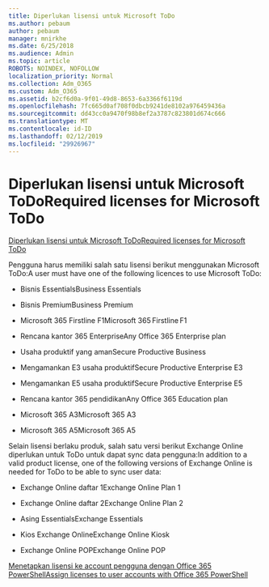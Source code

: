 ```yaml
---
title: Diperlukan lisensi untuk Microsoft ToDo
ms.author: pebaum
author: pebaum
manager: mnirkhe
ms.date: 6/25/2018
ms.audience: Admin
ms.topic: article
ROBOTS: NOINDEX, NOFOLLOW
localization_priority: Normal
ms.collection: Adm_O365
ms.custom: Adm_O365
ms.assetid: b2cf6d0a-9f01-49d8-8653-6a3366f6119d
ms.openlocfilehash: 7fc665d0af708f0dbcb9241de8102a976459436a
ms.sourcegitcommit: dd43cc0a9470f98b8ef2a3787c823801d674c666
ms.translationtype: MT
ms.contentlocale: id-ID
ms.lasthandoff: 02/12/2019
ms.locfileid: "29926967"
---
```

# <a name="required-licenses-for-microsoft-todo"></a><span data-ttu-id="ef7c8-102">Diperlukan lisensi untuk Microsoft ToDo</span><span class="sxs-lookup"><span data-stu-id="ef7c8-102">Required licenses for Microsoft ToDo</span></span>

[<span data-ttu-id="ef7c8-103">Diperlukan lisensi untuk Microsoft ToDo</span><span class="sxs-lookup"><span data-stu-id="ef7c8-103">Required licenses for Microsoft ToDo</span></span>](https://support.office.com/article/381e9d1b-c500-49b5-973e-890fd86528d7.aspx)
  
<span data-ttu-id="ef7c8-104">Pengguna harus memiliki salah satu lisensi berikut menggunakan Microsoft ToDo:</span><span class="sxs-lookup"><span data-stu-id="ef7c8-104">A user must have one of the following licences to use Microsoft ToDo:</span></span>
  
- <span data-ttu-id="ef7c8-105">Bisnis Essentials</span><span class="sxs-lookup"><span data-stu-id="ef7c8-105">Business Essentials</span></span>
    
- <span data-ttu-id="ef7c8-106">Bisnis Premium</span><span class="sxs-lookup"><span data-stu-id="ef7c8-106">Business Premium</span></span>
    
- <span data-ttu-id="ef7c8-107">Microsoft 365 Firstline F1</span><span class="sxs-lookup"><span data-stu-id="ef7c8-107">Microsoft 365 Firstline F1</span></span>
    
- <span data-ttu-id="ef7c8-108">Rencana kantor 365 Enterprise</span><span class="sxs-lookup"><span data-stu-id="ef7c8-108">Any Office 365 Enterprise plan</span></span>
    
- <span data-ttu-id="ef7c8-109">Usaha produktif yang aman</span><span class="sxs-lookup"><span data-stu-id="ef7c8-109">Secure Productive Business</span></span>
    
- <span data-ttu-id="ef7c8-110">Mengamankan E3 usaha produktif</span><span class="sxs-lookup"><span data-stu-id="ef7c8-110">Secure Productive Enterprise E3</span></span>
    
- <span data-ttu-id="ef7c8-111">Mengamankan E5 usaha produktif</span><span class="sxs-lookup"><span data-stu-id="ef7c8-111">Secure Productive Enterprise E5</span></span>
    
- <span data-ttu-id="ef7c8-112">Rencana kantor 365 pendidikan</span><span class="sxs-lookup"><span data-stu-id="ef7c8-112">Any Office 365 Education plan</span></span>
    
- <span data-ttu-id="ef7c8-113">Microsoft 365 A3</span><span class="sxs-lookup"><span data-stu-id="ef7c8-113">Microsoft 365 A3</span></span>
    
- <span data-ttu-id="ef7c8-114">Microsoft 365 A5</span><span class="sxs-lookup"><span data-stu-id="ef7c8-114">Microsoft 365 A5</span></span>
    
<span data-ttu-id="ef7c8-115">Selain lisensi berlaku produk, salah satu versi berikut Exchange Online diperlukan untuk ToDo untuk dapat sync data pengguna:</span><span class="sxs-lookup"><span data-stu-id="ef7c8-115">In addition to a valid product license, one of the following versions of Exchange Online is needed for ToDo to be able to sync user data:</span></span> 
  
- <span data-ttu-id="ef7c8-116">Exchange Online daftar 1</span><span class="sxs-lookup"><span data-stu-id="ef7c8-116">Exchange Online Plan 1</span></span>
    
- <span data-ttu-id="ef7c8-117">Exchange Online daftar 2</span><span class="sxs-lookup"><span data-stu-id="ef7c8-117">Exchange Online Plan 2</span></span>
    
- <span data-ttu-id="ef7c8-118">Asing Essentials</span><span class="sxs-lookup"><span data-stu-id="ef7c8-118">Exchange Essentials</span></span>
    
- <span data-ttu-id="ef7c8-119">Kios Exchange Online</span><span class="sxs-lookup"><span data-stu-id="ef7c8-119">Exchange Online Kiosk</span></span>
    
- <span data-ttu-id="ef7c8-120">Exchange Online POP</span><span class="sxs-lookup"><span data-stu-id="ef7c8-120">Exchange Online POP</span></span>
    
[<span data-ttu-id="ef7c8-121">Menetapkan lisensi ke account pengguna dengan Office 365 PowerShell</span><span class="sxs-lookup"><span data-stu-id="ef7c8-121">Assign licenses to user accounts with Office 365 PowerShell</span></span>](https://docs.microsoft.com/office365/enterprise/powershell/assign-licenses-to-user-accounts-with-office-365-powershell )
  

